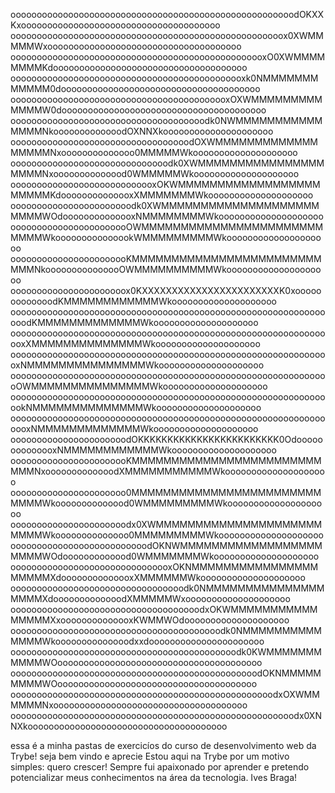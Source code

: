 oooooooooooooooooooooooooooooooooooooooooooooooooooooodOKXXKxoooooooooooooooooooooooooooooooooooooo
oooooooooooooooooooooooooooooooooooooooooooooooooooox0XWMMMMMWxooooooooooooooooooooooooooooooooooooo
ooooooooooooooooooooooooooooooooooooooooooooooooxO0XWMMMMMMMMKdooooooooooooooooooooooooooooooooooooo
ooooooooooooooooooooooooooooooooooooooooooooxk0NMMMMMMMMMMMM0doooooooooooooooooooooooooooooooooooooo
oooooooooooooooooooooooooooooooooooooooooxOXWMMMMMMMMMMMMMW0dooooooooooooooooooooooooooooooooooooooo
ooooooooooooooooooooooooooooooooooooodk0NWMMMMMMMMMMMMMMMNkooooooooooooodOXNNXkooooooooooooooooooooo
oooooooooooooooooooooooooooooooooodOXWMMMMMMMMMMMMMMMMMMNxoooooooooooooo0MMMMMWkoooooooooooooooooooo
oooooooooooooooooooooooooooooodk0XWMMMMMMMMMMMMMMMMMMMMNxoooooooooooood0WMMMMMWkoooooooooooooooooooo
oooooooooooooooooooooooooooxOKWMMMMMMMMMMMMMMMMMMMMMMMKdoooooooooooooxXMMMMMMMWkoooooooooooooooooooo
ooooooooooooooooooooooodk0XWMMMMMMMMMMMMMMMMMMMMMMMMWOdoooooooooooooxNMMMMMMMMWkoooooooooooooooooooo
ooooooooooooooooooooooOWMMMMMMMMMMMMMMMMMMMMMMMMMMMWkooooooooooooookWMMMMMMMMMWkoooooooooooooooooooo
ooooooooooooooooooooooKMMMMMMMMMMMMMMMMMMMMMMMMMMMNkooooooooooooooOWMMMMMMMMMMWkoooooooooooooooooooo
oooooooooooooooooooooox0KXXXXXXXXXXXXXXXXXXXXXXXK0xooooooooooooodKMMMMMMMMMMMMWkoooooooooooooooooooo
ooooooooooooooooooooooooooooooooooooooooooooooooooooooooooooooodKMMMMMMMMMMMMMWkoooooooooooooooooooo
ooooooooooooooooooooooooooooooooooooooooooooooooooooooooooooooxXMMMMMMMMMMMMMMWkoooooooooooooooooooo
oooooooooooooooooooooooooooooooooooooooooooooooooooooooooooooxNMMMMMMMMMMMMMMMWkoooooooooooooooooooo
oooooooooooooooooooooooooooooooooooooooooooooooooooooooooooooOWMMMMMMMMMMMMMMMWkoooooooooooooooooooo
ooooooooooooooooooooooooooooooooooooooooooooooooooooooooooooookNMMMMMMMMMMMMMMWkoooooooooooooooooooo
oooooooooooooooooooooooooooooooooooooooooooooooooooooooooooooooxNMMMMMMMMMMMMMWkoooooooooooooooooooo
oooooooooooooooooooooodOKKKKKKKKKKKKKKKKKKKKKKKK0OdoooooooooooooxNMMMMMMMMMMMMWkoooooooooooooooooooo
ooooooooooooooooooooooKMMMMMMMMMMMMMMMMMMMMMMMMMMMNxooooooooooooodXMMMMMMMMMMMWkoooooooooooooooooooo
oooooooooooooooooooooo0MMMMMMMMMMMMMMMMMMMMMMMMMMMMWkoooooooooooood0WMMMMMMMMMWkoooooooooooooooooooo
oooooooooooooooooooooodx0XWMMMMMMMMMMMMMMMMMMMMMMMMMWkoooooooooooooo0MMMMMMMMMWkoooooooooooooooooooo
oooooooooooooooooooooooooodOKNWMMMMMMMMMMMMMMMMMMMMMMWOdooooooooooood0WMMMMMMMWkoooooooooooooooooooo
ooooooooooooooooooooooooooooooxOKNMMMMMMMMMMMMMMMMMMMMMXdoooooooooooooxXMMMMMMWkoooooooooooooooooooo
ooooooooooooooooooooooooooooooooodk0NMMMMMMMMMMMMMMMMMMMXdooooooooooooodXMMMMMWxoooooooooooooooooooo
oooooooooooooooooooooooooooooooooooodxOKWMMMMMMMMMMMMMMMMXxoooooooooooooxKWMMWOdoooooooooooooooooooo
oooooooooooooooooooooooooooooooooooooooodk0NMMMMMMMMMMMMMMWkoooooooooooooodxxdoooooooooooooooooooooo
ooooooooooooooooooooooooooooooooooooooooooodk0KWMMMMMMMMMMMWOooooooooooooooooooooooooooooooooooooooo
ooooooooooooooooooooooooooooooooooooooooooooooodOKNMMMMMMMMMWOoooooooooooooooooooooooooooooooooooooo
oooooooooooooooooooooooooooooooooooooooooooooooooodxOXWMMMMMMNxooooooooooooooooooooooooooooooooooooo
oooooooooooooooooooooooooooooooooooooooooooooooooooooodx0XNNXkoooooooooooooooooooooooooooooooooooooo

essa é a minha pastas de exercicíos do curso de desenvolvimento web da Trybe! seja bem vindo e aprecie
Estou aqui na Trybe por um motivo simples: quero crescer! Sempre fui apaixonado por aprender e pretendo potencializar meus conhecimentos na área da tecnologia.
Ives Braga!

